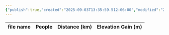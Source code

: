 ```yaml
---
{"publish":true,"created":"2025-09-03T13:35:59.512-06:00","modified":"2025-09-03T14:47:10.678-06:00","published":"2025-09-03T14:47:10.678-06:00","tags":["route"],"cssclasses":"","elevation":null,"region":null,"location":null,"DWYT":"Don’t do","Kane":null,"completed":false}
---
```



| file name | People | Distance (km) | Elevation Gain (m) |
| --------- | ------ | ------------- | ------------------ |